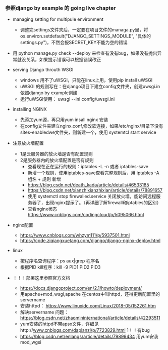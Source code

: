 ### 参照django by example 的 **going live** chapter

- managing setting for multipule environment 
    - 调整完settings文件夹后，一定要在项目文件的managa.py里，将os.environ.setdefault("DJANGO_SETTINGS_MODULE", "具体的settings.py")，不然会报SECRET_KEY不能为空的错误
- 用 python manage.py check --deploy 来检查有没有bug，如果没有抛出异常就没关系，如果提示错误可以根据错误改正
- serving Django throuth WSGI
    - windows 用不了uWSGI，只能在linux上用，使用pip install uWSGI
    - uWSGI 的规则写在：在django项目下建立config文件夹，创建uwsgi.in依照django by example创建
    - 运行uWSGI使用： uwsgi --ini config/uwsgi.ini
- installing NGINX
    - 先添加yum源，再只用yum insall nginx 安装
    - 在config文件夹建立nginx.conf,修改软连接，如果/etc/nginx/目录下没有sites-enabledwe文件夹，则新建一个，使用 systemtcl start service
- 注意放火墙配置
    - 1是云服务器的放火墙是否有配置规则
    - 2是服务器内的放火墙配置是否有规则
        - 查看现在正在运行的规则：iptables -L -n 或者 iptables-save
        - 新增一个规则，使用iptables-save查看完整规则后，用 iptables -A 组名 + 规则 新增
        - https://blog.csdn.net/death_kada/article/details/46533185
        - https://blog.csdn.net/xianzhixianzhixian/article/details/78891657
        - 使用 systemctl stop firewalled.service 关闭放火墙，能访问远程服务器了，出现nginx提示了。（再详细了解firewall和iptables的区别）
        - 查看nginx状态  https://www.cnblogs.com/codingcloud/p/5095066.html
    
- nginx配置
    - https://www.cnblogs.com/whzym111/p/5937501.html
    - https://code.ziqiangxuetang.com/django/django-nginx-deploy.html

- linux
    - 按程序名查询程序：ps aux|grep 程序名
    - 根据PID kill程序：kill -9 PID1 PID2 PID3

- ！！！部署这里参照官方文档
    - https://docs.djangoproject.com/en/2.1/howto/deployment/
    - 用apache+mod_wsgi,apache 在centos中叫httpd，还得更新配置里的servername
    - 安装httpd： https://www.linuxidc.com/Linux/2018-05/152261.htm 
    - 解决servername 问题：https://blog.csdn.net/zhaomininternational/article/details/42293511
    - yum安装的httpd不带apsx文件，详细见http://www.cnblogs.com/dapianzi/p/7723829.html 1！！有bug
    - https://blog.csdn.net/enlangs/article/details/79899434 用yum安装mod_wgsi